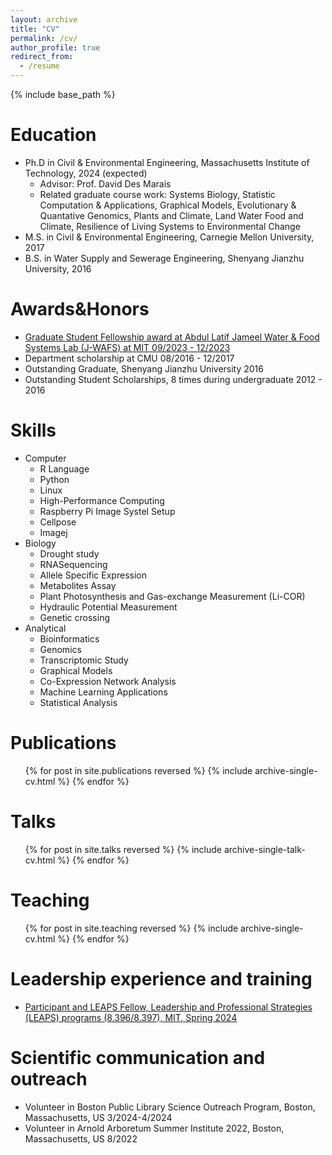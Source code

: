```yaml
---
layout: archive
title: "CV"
permalink: /cv/
author_profile: true
redirect_from:
  - /resume
---
```


{% include base_path %}

Education
======
* Ph.D in Civil & Environmental Engineering, Massachusetts Institute of Technology, 2024 (expected)
  * Advisor: Prof. David Des Marais
  * Related graduate course work: Systems Biology, Statistic Computation & Applications, Graphical Models, Evolutionary & Quantative Genomics, Plants and Climate, Land Water Food and Climate, Resilience of Living Systems to Environmental Change
* M.S. in Civil & Environmental Engineering, Carnegie Mellon University, 2017
* B.S. in Water Supply and Sewerage Engineering, Shenyang Jianzhu University, 2016

Awards&Honors
======
* [Graduate Student Fellowship award at Abdul Latif Jameel Water & Food Systems Lab (J-WAFS) at MIT 09/2023 - 12/2023](https://news.mit.edu/2023/mit-phd-students-honored-j-wafs-fellows-0413)
* Department scholarship at CMU 08/2016 - 12/2017
* Outstanding Graduate, Shenyang Jianzhu University 2016
* Outstanding Student Scholarships, 8 times during undergraduate 2012 - 2016
  
Skills
======
* Computer
  * R Language
  * Python
  * Linux
  * High-Performance Computing
  * Raspberry Pi Image Systel Setup
  * Cellpose
  * Imagej
* Biology
  * Drought study
  * RNASequencing
  * Allele Specific Expression
  * Metabolites Assay
  * Plant Photosynthesis and Gas-exchange Measurement (Li-COR)
  * Hydraulic Potential Measurement
  * Genetic crossing
* Analytical
  * Bioinformatics
  * Genomics
  * Transcriptomic Study
  * Graphical Models
  * Co-Expression Network Analysis
  * Machine Learning Applications
  * Statistical Analysis

Publications
======
  <ul>{% for post in site.publications reversed %}
    {% include archive-single-cv.html %}
  {% endfor %}</ul>
  
Talks
======
  <ul>{% for post in site.talks reversed %}
    {% include archive-single-talk-cv.html  %}
  {% endfor %}</ul>
  
Teaching
======
  <ul>{% for post in site.teaching reversed %}
    {% include archive-single-cv.html %}
  {% endfor %}</ul>
                                                                                                
Leadership experience and training
======
* [Participant and LEAPS Fellow, Leadership and Professional Strategies (LEAPS) programs (8.396/8.397), MIT, Spring 2024](https://physics.mit.edu/academic-programs/subjects/mitleaps/)
  
Scientific communication and outreach
======
* Volunteer in Boston Public Library Science Outreach Program, Boston, Massachusetts, US 3/2024-4/2024
* Volunteer in Arnold Arboretum Summer Institute 2022, Boston, Massachusetts, US 8/2022
